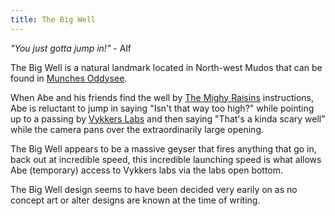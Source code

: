 ```yaml
---
title: The Big Well
---
```


*"You just gotta jump in!"* - Alf

The Big Well is a natural landmark located in North-west Mudos that can be found in [Munches Oddysee](/games/munchesoddysee).

When Abe and his friends find the well by [The Mighy Raisins](/characters/themightyraisen) instructions, Abe is reluctant to jump in saying
"Isn't that way too high?" while pointing up to a passing by [Vykkers Labs](/_locations/vykkerslabs) and then saying "That's a kinda scary well" while the camera pans over the extraordinarily large opening.

The Big Well appears to be a massive geyser that fires anything that go in, back out at incredible speed, 
this incredible launching speed is what allows Abe (temporary) access to Vykkers labs via the labs open bottom.

The Big Well design seems to have been decided very earily on as no concept art or alter designs are known at the time of writing.
